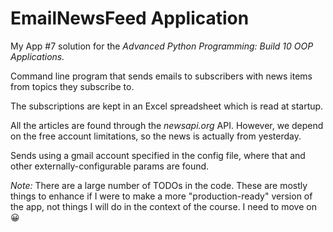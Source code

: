 
# EmailNewsFeed Application

My App #7 solution for the _*Advanced Python Programming: Build 10 OOP Applications.*_

Command line program that sends emails to subscribers with  news items from topics they subscribe to.

The subscriptions are kept in an Excel spreadsheet which is read at startup.

All the articles are found through the _newsapi.org_ API. However, we depend on the free account limitations, so the news is actually from yesterday.

Sends using a gmail account specified in the config file, where that and other externally-configurable params are found.

*Note:*  There are a large number of TODOs in the code.  These are mostly things to enhance if I were to make a more "production-ready" version of the app, not things I will do in the context of the course.  I need to move on :grinning:
